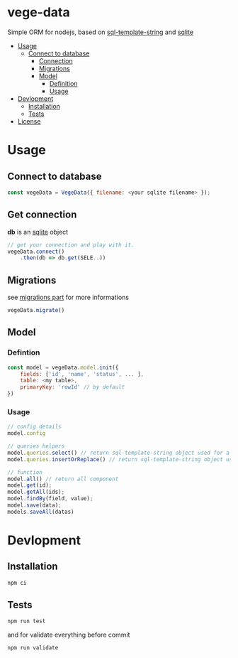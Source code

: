 # vege-data
Simple ORM for nodejs, based on [sql-template-string](https://github.com/felixfbecker/node-sql-template-strings#readme) and [sqlite](https://github.com/kriasoft/node-sqlite#readme)

<!-- TOC -->
- [Usage](#usage)
  - [Connect to database](#usage-connection)
    - [Connection](#usage-connection-get)
    - [Migrations](#usage-migrations)
    - [Model](#usage-model)
        - [Definition](#usage-model-definition)
        - [Usage](#usage-model-usage)
- [Devlopment](#dev)
    - [Installation](#dev-install)
    - [Tests](#dev-tests)
- [License](#license)

<!-- TOC END -->


# Usage

## Connect to database
```js
const vegeData = VegeData({ filename: <your sqlite filename> });
```

## Get connection

__db__ is an [sqlite](https://github.com/kriasoft/node-sqlite#readme) object

```js
// get your connection and play with it.
vegeData.connect()
    .then(db => db.get(SELE..))
```
## Migrations
see [migrations part](https://github.com/kriasoft/node-sqlite#migrations) for more informations
```js
vegeData.migrate()
```

## Model

### Defintion
```js
const model = vegeData.model.init({
    fields: ['id', 'name', 'status', ... ],
    table: <my table>,
    primaryKey: 'rowId' // by default
})
```

### Usage

```js
// config details
model.config

// queries helpers
model.queries.select() // return sql-template-string object used for a standard select
model.queries.insertOrReplace() // return sql-template-string object used for save

// function
model.all() // return all component
model.get(id);
model.getAll(ids);
model.findBy(field, value);
model.save(data);
models.saveAll(datas)
```

# Devlopment
## Installation

```sh
npm ci
```

## Tests
```sh
npm run test
```
and for validate everything before commit
```sh
npm run validate
```
